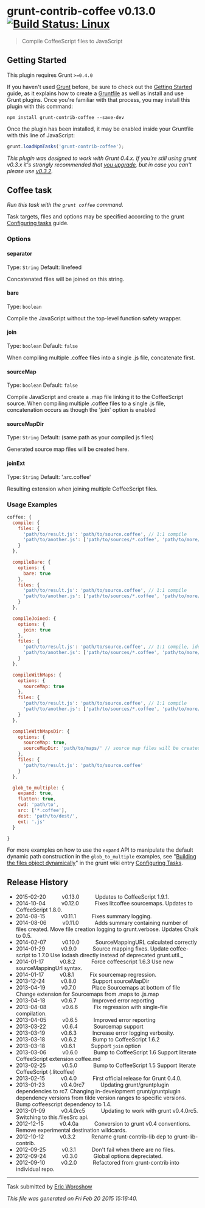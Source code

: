 # grunt-contrib-coffee v0.13.0 [![Build Status: Linux](https://travis-ci.org/gruntjs/grunt-contrib-coffee.svg?branch=master)](https://travis-ci.org/gruntjs/grunt-contrib-coffee)

> Compile CoffeeScript files to JavaScript



## Getting Started
This plugin requires Grunt `>=0.4.0`

If you haven't used [Grunt](http://gruntjs.com/) before, be sure to check out the [Getting Started](http://gruntjs.com/getting-started) guide, as it explains how to create a [Gruntfile](http://gruntjs.com/sample-gruntfile) as well as install and use Grunt plugins. Once you're familiar with that process, you may install this plugin with this command:

```shell
npm install grunt-contrib-coffee --save-dev
```

Once the plugin has been installed, it may be enabled inside your Gruntfile with this line of JavaScript:

```js
grunt.loadNpmTasks('grunt-contrib-coffee');
```

*This plugin was designed to work with Grunt 0.4.x. If you're still using grunt v0.3.x it's strongly recommended that [you upgrade](http://gruntjs.com/upgrading-from-0.3-to-0.4), but in case you can't please use [v0.3.2](https://github.com/gruntjs/grunt-contrib-coffee/tree/grunt-0.3-stable).*


## Coffee task
_Run this task with the `grunt coffee` command._

Task targets, files and options may be specified according to the grunt [Configuring tasks](http://gruntjs.com/configuring-tasks) guide.
### Options

#### separator
Type: `String`
Default: linefeed

Concatenated files will be joined on this string.

#### bare
Type: `boolean`

Compile the JavaScript without the top-level function safety wrapper.

#### join
Type: `boolean`
Default: `false`

When compiling multiple .coffee files into a single .js file, concatenate first.

#### sourceMap
Type: `boolean`
Default: `false`

Compile JavaScript and create a .map file linking it to the CoffeeScript source. When compiling multiple .coffee files to a single .js file, concatenation occurs as though the 'join' option is enabled

#### sourceMapDir
Type: `String`
Default: (same path as your compiled js files)

Generated source map files will be created here.

#### joinExt
Type: `String`
Default: '.src.coffee'

Resulting extension when joining multiple CoffeeScript files.

### Usage Examples

```js
coffee: {
  compile: {
    files: {
      'path/to/result.js': 'path/to/source.coffee', // 1:1 compile
      'path/to/another.js': ['path/to/sources/*.coffee', 'path/to/more/*.coffee'] // compile and concat into single file
    }
  },

  compileBare: {
    options: {
      bare: true
    },
    files: {
      'path/to/result.js': 'path/to/source.coffee', // 1:1 compile
      'path/to/another.js': ['path/to/sources/*.coffee', 'path/to/more/*.coffee'] // compile and concat into single file
    }
  },

  compileJoined: {
    options: {
      join: true
    },
    files: {
      'path/to/result.js': 'path/to/source.coffee', // 1:1 compile, identical output to join = false
      'path/to/another.js': ['path/to/sources/*.coffee', 'path/to/more/*.coffee'] // concat then compile into single file
    }
  },

  compileWithMaps: {
    options: {
      sourceMap: true
    },
    files: {
      'path/to/result.js': 'path/to/source.coffee', // 1:1 compile
      'path/to/another.js': ['path/to/sources/*.coffee', 'path/to/more/*.coffee'] // concat then compile into single file
    }
  },

  compileWithMapsDir: {
    options: {
      sourceMap: true,
      sourceMapDir: 'path/to/maps/' // source map files will be created here
    },
    files: {
      'path/to/result.js': 'path/to/source.coffee'
    }
  },

  glob_to_multiple: {
    expand: true,
    flatten: true,
    cwd: 'path/to',
    src: ['*.coffee'],
    dest: 'path/to/dest/',
    ext: '.js'
  }

}
```

For more examples on how to use the `expand` API to manipulate the default dynamic path construction in the `glob_to_multiple` examples, see "[Building the files object dynamically](http://gruntjs.com/configuring-tasks#building-the-files-object-dynamically)" in the grunt wiki entry [Configuring Tasks](http://gruntjs.com/configuring-tasks).


## Release History

 * 2015-02-20   v0.13.0   Updates to CoffeeScript 1.9.1.
 * 2014-10-04   v0.12.0   Fixes litcoffee sourcemaps. Updates to CoffeeScript 1.8.0.
 * 2014-08-15   v0.11.1   Fixes summary logging.
 * 2014-08-06   v0.11.0   Adds summary containing number of files created. Move file creation logging to grunt.verbose. Updates Chalk to 0.5.
 * 2014-02-07   v0.10.0   SourceMappingURL calculated correctly
 * 2014-01-29   v0.9.0   Source mapping fixes. Update coffee-script to 1.7.0 Use lodash directly instead of deprecated grunt.util._
 * 2014-01-17   v0.8.2   Force coffeescript 1.6.3 Use new sourceMappingUrl syntax.
 * 2014-01-17   v0.8.1   Fix sourcemap regression.
 * 2013-12-24   v0.8.0   Support sourceMapDir
 * 2013-04-19   v0.7.0   Place Sourcemaps at bottom of file Change extension for Sourcemaps from .maps to .js.map
 * 2013-04-18   v0.6.7   Improved error reporting
 * 2013-04-08   v0.6.6   Fix regression with single-file compilation.
 * 2013-04-05   v0.6.5   Improved error reporting
 * 2013-03-22   v0.6.4   Sourcemap support
 * 2013-03-19   v0.6.3   Increase error logging verbosity.
 * 2013-03-18   v0.6.2   Bump to CoffeeScript 1.6.2
 * 2013-03-18   v0.6.1   Support `join` option
 * 2013-03-06   v0.6.0   Bump to CoffeeScript 1.6 Support literate CoffeeScript extension coffee.md
 * 2013-02-25   v0.5.0   Bump to CoffeeScript 1.5 Support literate CoffeeScript (.litcoffee)
 * 2013-02-15   v0.4.0   First official release for Grunt 0.4.0.
 * 2013-01-23   v0.4.0rc7   Updating grunt/gruntplugin dependencies to rc7. Changing in-development grunt/gruntplugin dependency versions from tilde version ranges to specific versions. Bump coffeescript dependency to 1.4.
 * 2013-01-09   v0.4.0rc5   Updating to work with grunt v0.4.0rc5. Switching to this.filesSrc api.
 * 2012-12-15   v0.4.0a   Conversion to grunt v0.4 conventions. Remove experimental destination wildcards.
 * 2012-10-12   v0.3.2   Rename grunt-contrib-lib dep to grunt-lib-contrib.
 * 2012-09-25   v0.3.1   Don't fail when there are no files.
 * 2012-09-24   v0.3.0   Global options depreciated.
 * 2012-09-10   v0.2.0   Refactored from grunt-contrib into individual repo.

---

Task submitted by [Eric Woroshow](http://ericw.ca/)

*This file was generated on Fri Feb 20 2015 15:16:40.*

